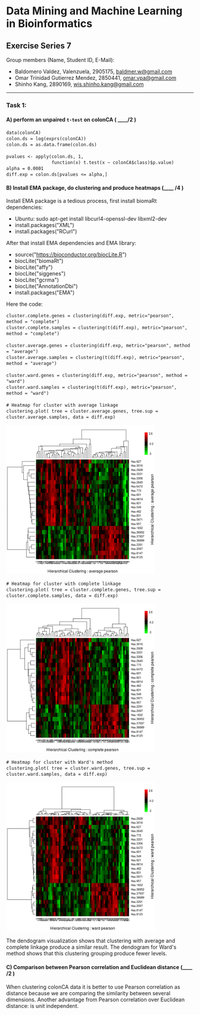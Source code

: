 # Data Mining and Machine Learning in Bioinformatics
## Exercise Series 7

Group members (Name, Student ID, E-Mail):

* Baldomero Valdez,  Valenzuela, 2905175, baldmer.w@gmail.com
* Omar Trinidad Gutierrez Mendez, 2850441, omar.vpa@gmail.com
* Shinho Kang, 2890169, wis.shinho.kang@gmail.com

- - -

### Task 1:

#### A)  perform an unpaired `t-test` on colonCA ( ____/2 )

    data(colonCA)
    colon.ds = log(exprs(colonCA))
    colon.ds = as.data.frame(colon.ds)

    pvalues <- apply(colon.ds, 1,
                     function(x) t.test(x ~ colonCA$class)$p.value)
    alpha = 0.0001
    diff.exp = colon.ds[pvalues <= alpha,]

#### B) Install EMA package, do clustering and produce heatmaps (____ /4 )

Install EMA package is a tedious process, first install biomaRt dependencies:

- Ubuntu: sudo apt-get install libcurl4-openssl-dev libxml2-dev
- install.packages("XML")
- install.packages("RCurl")

After that install EMA dependencies and EMA library:

- source("https://bioconductor.org/biocLite.R")
- biocLite("biomaRt")
- biocLite("affy")
- biocLite("siggenes")
- biocLite("gcrma")
- biocLite("AnnotationDbi")
- install.packages("EMA")

Here the code:

    cluster.complete.genes = clustering(diff.exp, metric="pearson",  method = "complete")
    cluster.complete.samples = clustering(t(diff.exp), metric="pearson",  method = "complete")

    cluster.average.genes = clustering(diff.exp, metric="pearson", method = "average")
    cluster.average.samples = clustering(t(diff.exp), metric="pearson", method = "average")

    cluster.ward.genes = clustering(diff.exp, metric="pearson", method = "ward")
    cluster.ward.samples = clustering(t(diff.exp), metric="pearson", method = "ward")

    # Heatmap for cluster with average linkage
    clustering.plot( tree = cluster.average.genes, tree.sup = cluster.average.samples, data = diff.exp)

<img src="heatmap_average.png" style="width: 400px;"/>

    # Heatmap for cluster with complete linkage
    clustering.plot( tree = cluster.complete.genes, tree.sup = cluster.complete.samples, data = diff.exp)

<img src="heatmap_complete.png" style="width: 400px;"/>

    # Heatmap for cluster with Ward's method
    clustering.plot( tree = cluster.ward.genes, tree.sup = cluster.ward.samples, data = diff.exp)

<img src="heatmap_ward.png" style="width: 400px;"/>

The dendogram visualization shows that clustering with average and complete
linkage produce a similar result. The dendogram for Ward's method shows that
this clustering grouping produce fewer levels.

#### C) Comparison between Pearson correlation and Euclidean distance (____ /2 )

When clustering colonCA data it is better to use Pearson correlation as
distance because we are comparing the similarity between several dimensions.
Another advantage from Pearson correlation over Euclidean distance: is unit
independent.
